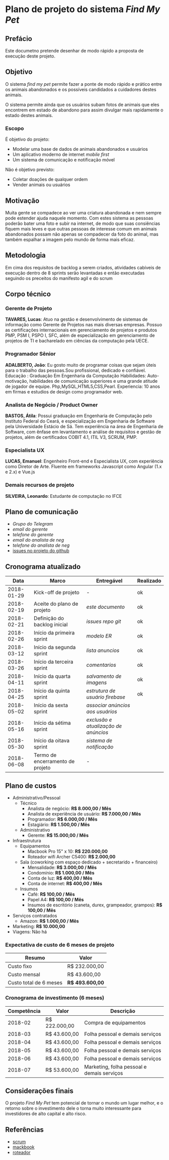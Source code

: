 # Plano de projeto do sistema _Find My Pet_

## Prefácio

Este documetno pretende desenhar de modo rápido a proposta de execução deste projeto.

## Objetivo

O sistema _find my pet_ permite fazer a ponte de modo rápido e prático entre os animais abandonados e os possíveis candidados a cuidadores destes animais.

O sistema permite ainda que os usuários subam fotos de animais que eles encontrem em estado de abandono para assim divulgar mais rapidamente o estado destes animais.

### Escopo

É objetivo do projeto:

* Modelar uma base de dados de animais abandonados e usuários
* Um aplicativo moderno de internet _mobile first_
* Um sistema de comunicação e notificação móvel

Não é objetivo previsto:

* Coletar doações de qualquer ordem
* Vender animais ou usuários

## Motivação

Muita gente se compadece ao ver uma criatura abandonada e nem sempre pode estender ajuda naquele momento. Com estes sistema as pessoas poderão bater uma foto e subir na internet, de modo que suas consiências fiquem mais leves e que outras pessoas de interesse comum em animais abandonados possam não apenas se compadecer da foto do animal, mas também espalhar a imagem pelo mundo de forma mais eficaz.

## Metodologia

Em cima dos requisitos de backlog a serem criados, atividades cabíveis de execução dentro de 8 sprints serão levantadas e então executadas seguindo os preceitos do manifesto agil e do scrum

## Corpo técnico

### Gerente de Projeto

**TAVARES, Lucas**: Atuo na gestão e desenvolvimento de sistemas de informação como Gerente de Projetos nas mais diversas empresas. Possuo as certificações internacionais em gerenciamento de projetos e produtos PMP, PSM I, PSPO I, SFC, além de especialização em gerenciamento de projetos de TI e bacharelado em ciências da computação pela UECE.

### Programador Sênior

**ADALBERTO, João**: Eu gosto muito de programar coisas que sejam úteis para o trabalho das pessoas.Sou profissional, dedicado e confiável.
Educação : Graduação Em Engenharia da Computação
Habilidades: Auto-motivação, habilidades de comunicação superiores e uma grande atitude de jogador de equipe.
Php,MySQL,HTML5,CSS,Pearl.
Experiencia: 10 anos em firmas e estudios de design como programador web.

### Analista de Negócio / Product Owner

**BASTOS, Átila**: Possui graduação em Engenharia de Computação pelo Instituto Federal do Ceará, e especialização em Engenharia de Software pela Universidade Estácio de Sá. Tem experiência na área de Engenharia de Software, com ênfase em levantamento e análise de requisitos e gestão de projetos, além de certificados COBIT 4.1, ITIL V3, SCRUM, PMP.

### Especialista UX

**LUCAS, Emanuel**: Engenheiro Front-end e Especialista UX, com experiência como Diretor de Arte. Fluente em frameworks Javascript como Angular (1.x e 2.x) e Vue.js

### Demais recursos de projeto

**SILVEIRA, Leonardo**: Estudante de computação no IFCE

## Plano de comunicação

* _Grupo do Telegram_
* _email do gerente_
* _telefone do gerente_
* _email do analista de neg_
* _telefone do analista de neg_
* [issues no projeto do github](https://github.com/sombriks/ifce-2018.1-psi/issues)

## Cronograma atualizado

| Data       | Marco                            | Entregável                           | Realizado |
| ---------- | -------------------------------- | ------------------------------------ | --------- |
| 2018-01-29 | Kick-off de projeto              | -                                    | ok        |
| 2018-02-19 | Aceite do plano de projeto       | _este documento_                     | ok        |
| 2018-02-21 | Definição do backlog inicial     | _issues repo git_                    | ok        |
| 2018-02-26 | Início da primeira sprint        | _modelo ER_                          | ok        |
| 2018-03-12 | Início da segunda sprint         | _lista anuncios_                     | ok        |
| 2018-03-26 | Início da terceira sprint        | _comentarios_                        | ok        |
| 2018-04-11 | Início da quarta sprint          | _salvamento de imagens_              | ok        |
| 2018-04-25 | Início da quinta sprint          | _estrutura de usuário firebase_      | ok        |
| 2018-05-02 | Início da sexta sprint           | _associar anúncios aos usuários_     |           |
| 2018-05-16 | Início da sétima sprint          | _exclusão e atualização de anúncios_ |           |
| 2018-05-30 | Início da oitava sprint          | _sistema de notificação_             |           |
| 2018-06-08 | Termo de encerramento de projeto | -                                    |           |

## Plano de custos

* Administrativo/Pessoal
  * Técnico
    * Analista de negócio: **R$ 8.000,00 / Mês**
    * Analista de experiência de usuário: **R$ 7.000,00 / Mês**
    * Programador: **R$ 6.000,00 / Mês**
    * Estagiário: **R$ 1.500,00 / Mês**
  * Administrativo
    * Gerente: **R$ 15.000,00 / Mês**
* Infraestrutura
  * Equipamentos
    * Macbook Pro 15" x 10: **R$ 220.000,00**
    * Roteador wifi Archer C5400: **R$ 2.000,00**
  * Sala (coworking com espaço dedicado + secretarido + financeiro)
    * Mensalidade: **R$ 3.000,00 / Mês**
    * Condomínio: **R$ 1.000,00 / Mês**
    * Conta de luz: **R$ 400,00 / Mês**
    * Conta de internet: **R$ 400,00 / Mês**
  * Insumos
    * Café: **R$ 100,00 / Mês**
    * Papel A4: **R$ 100,00 / Mês**
    * Insumos de escritório (caneta, durex, grampeador, grampos): **R$ 100,00 / Mês**
* Serviços contratados
  * Amazon: **R$ 1.000,00 / Mês**
* Marketing: **R$ 10.000,00**
* Viagens: Não há

### Expectativa de custo de 6 meses de projeto

| Resumo                 | Valor             |
| ---------------------- | ----------------- |
| Custo fixo             | R$ 232.000,00     |
| Custo mensal           | R$ 43.600,00      |
| Custo total de 6 meses | **R$ 493.600,00** |

### Cronograma de investimento (6 meses)

| Competência | Valor         | Descrição                                  |
| ----------- | ------------- | ------------------------------------------ |
| 2018-02     | R$ 222.000,00 | Compra de equipamentos                     |
| 2018-03     | R$ 43.600,00  | Folha pessoal e demais serviços            |
| 2018-04     | R$ 43.600,00  | Folha pessoal e demais serviços            |
| 2018-05     | R$ 43.600,00  | Folha pessoal e demais serviços            |
| 2018-06     | R$ 43.600,00  | Folha pessoal e demais serviços            |
| 2018-07     | R$ 53.600,00  | Marketing, folha pessoal e demais serviços |

## Considerações finais

O projeto _Find My Pet_ tem potencial de tornar o mundo um lugar melhor, e o retorno sobre o investimento dele o torna muito interessante para investidores de alto capital e alto risco.

## Referências

* [scrum](http://www.desenvolvimentoagil.com.br/scrum/)
* [mackbook](https://www.apple.com/br/shop/buy-mac/macbook-pro/15-polegadas)
* [roteador](https://www.tp-link.com/pt/products/details/cat-9_Archer-C5400.html)
